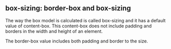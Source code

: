 box-sizing: border-box and  box-sizing
-------------

The way the box model is calculated is called box-sizing and it has a default value of content-box. This content-box does not include padding and borders in the width and height of an element.

The border-box value includes both padding and border to the size.